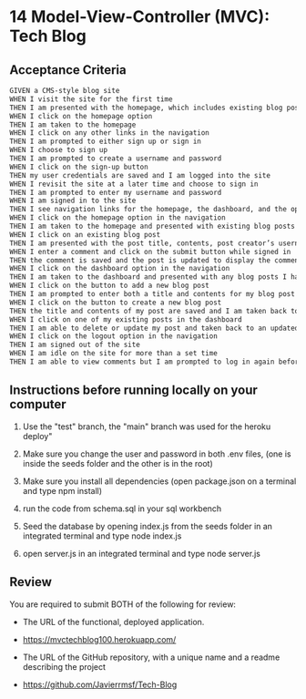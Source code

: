 # 14 Model-View-Controller (MVC): Tech Blog

## Acceptance Criteria

```md
GIVEN a CMS-style blog site
WHEN I visit the site for the first time
THEN I am presented with the homepage, which includes existing blog posts if any have been posted; navigation links for the homepage and the dashboard; and the option to log in
WHEN I click on the homepage option
THEN I am taken to the homepage
WHEN I click on any other links in the navigation
THEN I am prompted to either sign up or sign in
WHEN I choose to sign up
THEN I am prompted to create a username and password
WHEN I click on the sign-up button
THEN my user credentials are saved and I am logged into the site
WHEN I revisit the site at a later time and choose to sign in
THEN I am prompted to enter my username and password
WHEN I am signed in to the site
THEN I see navigation links for the homepage, the dashboard, and the option to log out
WHEN I click on the homepage option in the navigation
THEN I am taken to the homepage and presented with existing blog posts that include the post title and the date created
WHEN I click on an existing blog post
THEN I am presented with the post title, contents, post creator’s username, and date created for that post and have the option to leave a comment
WHEN I enter a comment and click on the submit button while signed in
THEN the comment is saved and the post is updated to display the comment, the comment creator’s username, and the date created
WHEN I click on the dashboard option in the navigation
THEN I am taken to the dashboard and presented with any blog posts I have already created and the option to add a new blog post
WHEN I click on the button to add a new blog post
THEN I am prompted to enter both a title and contents for my blog post
WHEN I click on the button to create a new blog post
THEN the title and contents of my post are saved and I am taken back to an updated dashboard with my new blog post
WHEN I click on one of my existing posts in the dashboard
THEN I am able to delete or update my post and taken back to an updated dashboard
WHEN I click on the logout option in the navigation
THEN I am signed out of the site
WHEN I am idle on the site for more than a set time
THEN I am able to view comments but I am prompted to log in again before I can add, update, or delete comments
```


## Instructions before running locally on your computer
1. Use the "test" branch, the "main" branch was used for the heroku deploy"

1. Make sure you change the user and password in both .env files, (one is inside the seeds folder and the other is in the root)
   
2. Make sure you install all dependencies (open package.json on a terminal and type npm install)

3. run the code from schema.sql in your sql workbench
   
4. Seed the database by opening index.js from the seeds folder in an integrated terminal and type node index.js

5. open server.js in an integrated terminal and type node server.js

## Review

You are required to submit BOTH of the following for review:

* The URL of the functional, deployed application.
* https://mvctechblog100.herokuapp.com/

* The URL of the GitHub repository, with a unique name and a readme describing the project
  
* https://github.com/Javierrmsf/Tech-Blog